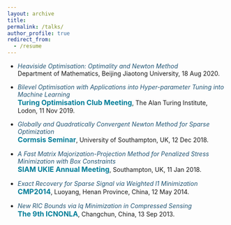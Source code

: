 ```yaml
---
layout: archive
title:  
permalink: /talks/
author_profile: true
redirect_from:
  - /resume
---
```


<style>
a:link {
  text-decoration: none;
}

a:visited {
  text-decoration: none;
}

a:hover {
  text-decoration: underline;
}

a:active {
  text-decoration: underline;
}
</style>


 * <a style="color:#225675" href='https://arxiv.org/abs/2007.15737' target="_blank"><i>Heaviside Optimisation: Optimality and Newton Method</i></a><br>
 Department of Mathematics, Beijing Jiaotong University, 18 Aug 2020.

 * <a style="color:#225675" href='https://shenglongzhou.github.io/files/Bilevel-optimisation-hyperparameter-tuning.pdf' target="_blank"><i>Bilevel Optimisation with Applications into Hyper-parameter Tuning into Machine Learning</i></a> <br>
 <a style="font-size: 16px; font-weight: bold; color:#007D98" href='https://turing-optimization.github.io/' target="_blank">Turing Optimisation Club Meeting</a>, The Alan Turing Institute, Lodon, 11 Nov 2019.

 * <a style="color:#225675" href='https://jmlr.org/papers/v22/19-026.html' target="_blank"><i>Globally and Quadratically Convergent Newton Method for Sparse Optimization</i></a><br>
<a style="font-size: 16px; font-weight: bold; color:#007D98" href='https://www.southampton.ac.uk/maths/news/seminars/2018/12/13-cormsis-seminar.page' target="_blank">Cormsis Seminar</a>, University of Southampton, UK, 12 Dec 2018.

* <a style="color:#225675" href='https://ieeexplore.ieee.org/document/8399531' target="_blank"><i>A Fast Matrix Majorization-Projection Method for Penalized Stress Minimization with Box Constraints</i></a><br>
<a style="font-size: 16px; font-weight: bold; color:#007D98" href='https://www.southampton.ac.uk/maths/news/seminars/2018/01/11-siam-seminar.page' target="_blank">SIAM UKIE Annual Meeting</a>, Southampton, UK, 11 Jan 2018.
 
* <a style="color:#225675" href='https://doi.org/10.1093/imaiai/iaw002' target="_blank"><i>Exact Recovery for Sparse Signal via Weighted l1 Minimization</i></a><br>
<font style="font-size: 16px; font-weight: bold; color:#007D98; text-decoration: none">CMP2014</font>, Luoyang, Henan Province, China, 12 May 2014. 

* <a style="color:#225675" href='https://arxiv.org/abs/1308.0455' target="_blank"><i>New RIC Bounds via lq Minimization in Compressed Sensing</i></a><br>
<a style="font-size: 16px; font-weight: bold; color:#007D98" href='http://lsec.cc.ac.cn/~icnonla13/index.htm' target="_blank">The 9th ICNONLA</a>, Changchun, China, 13 Sep 2013.
